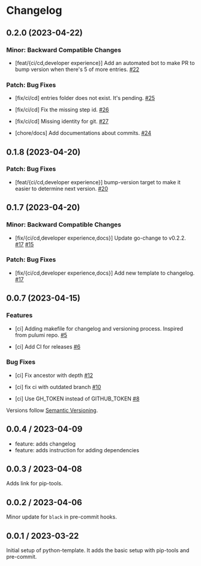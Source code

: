 # Changelog

## 0.2.0 (2023-04-22)


### Minor: Backward Compatible Changes

- [feat/{ci/cd,developer experience}] Add an automated bot to make PR to bump version when there's 5 of more entries.
  [#22](https://github.com/pulumi/pulumi/pull/22)


### Patch: Bug Fixes

- [fix/ci/cd] entries folder does not exist. It's pending.
  [#25](https://github.com/pulumi/pulumi/pull/25)

- [fix/ci/cd] Fix the missing step id.
  [#26](https://github.com/pulumi/pulumi/pull/26)

- [fix/ci/cd] Missing identity for git.
  [#27](https://github.com/pulumi/pulumi/pull/27)

- [chore/docs] Add documentations about commits.
  [#24](https://github.com/pulumi/pulumi/pull/24)

## 0.1.8 (2023-04-20)


### Patch: Bug Fixes

- [feat/{ci/cd,developer experience}] bump-version target to make it easier to determine next version.
  [#20](https://github.com/pulumi/pulumi/pull/20)

## 0.1.7 (2023-04-20)


### Minor: Backward Compatible Changes

- [fix/{ci/cd,developer experience,docs}] Update go-change to v0.2.2.
  [#17](https://github.com/pulumi/pulumi/pull/17)
  [#15](https://github.com/pulumi/pulumi/pull/15)


### Patch: Bug Fixes

- [fix/{ci/cd,developer experience,docs}] Add new template to changelog.
  [#17](https://github.com/pulumi/pulumi/pull/17)

## 0.0.7 (2023-04-15)

### Features

- [ci] Adding makefile for changelog and versioning process. Inspired from pulumi repo.
  [#5](https://github.com/karmingc/python-template/pull/5)

- [ci] Add CI for releases
  [#6](https://github.com/karmingc/python-template/pull/6)

### Bug Fixes

- [ci] Fix ancestor with depth
  [#12](https://github.com/karmingc/python-template/pull/12)

- [ci] fix ci with outdated branch
  [#10](https://github.com/karmingc/python-template/pull/10)

- [ci] Use GH_TOKEN instead of GITHUB_TOKEN
  [#8](https://github.com/karmingc/python-template/pull/8)

Versions follow [Semantic Versioning](https://semver.org/).

## 0.0.4 / 2023-04-09

- feature: adds changelog
- feature: adds instruction for adding dependencies

## 0.0.3 / 2023-04-08

Adds link for pip-tools.

## 0.0.2 / 2023-04-06

Minor update for `black` in pre-commit hooks.

## 0.0.1 / 2023-03-22

Initial setup of python-template. It adds the basic setup with pip-tools and pre-commit.